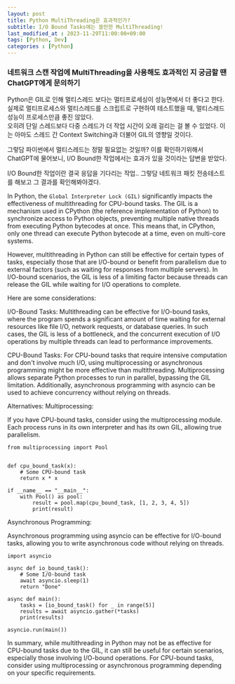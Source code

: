 ```yaml
---
layout: post
title: Python MultiThreading은 효과적인가?
subtitle: I/O Bound Tasks에는 쓸만한 MultiThreading!
last_modified_at : 2023-11-29T11:00:00+09:00
tags: [Python, Dev]
categories : [Python]
---
```


### 네트워크 스캔 작업에 MultiThreading을 사용해도 효과적인 지 궁금할 땐 ChatGPT에게 문의하기

Python은 GIL로 인해 멀티스레드 보다는 멀티프로세싱이 성능면에서 더 좋다고 한다. 실제로 멀티프로세스와 멀티스레드를 스크립트로 구현하여 테스트했을 때, 멀티스레드 성능이 프로세스만큼 좋진 않았다.<br>
오히려 단일 스레드보다 다중 스레드가 더 작업 시간이 오래 걸리는 걸 볼 수 있었다. 이는 아마도 스레드 간 Context Switching과 더불어 GIL의 영향일 것이다.

그렇담 파이썬에서 멀티스레드는 정말 필요없는 것일까?
이를 확인하기위해서 ChatGPT에 물어보니, I/O Bound한 작업에서는 효과가 있을 것이라는 답변을 받았다.

I/O Bound한 작업이란 결국 응답을 기다리는 작업.. 그렇담 네트워크 패킷 전송테스트를 해보고 그 결과를 확인해봐야겠다.

In Python, the `Global Interpreter Lock (GIL)` significantly impacts the effectiveness of multithreading for CPU-bound tasks. The GIL is a mechanism used in CPython (the reference implementation of Python) to synchronize access to Python objects, preventing multiple native threads from executing Python bytecodes at once. This means that, in CPython, only one thread can execute Python bytecode at a time, even on multi-core systems.

However, multithreading in Python can still be effective for certain types of tasks, especially those that are I/O-bound or benefit from parallelism due to external factors (such as waiting for responses from multiple servers). In I/O-bound scenarios, the GIL is less of a limiting factor because threads can release the GIL while waiting for I/O operations to complete.

Here are some considerations:

I/O-Bound Tasks:
Multithreading can be effective for I/O-bound tasks, where the program spends a significant amount of time waiting for external resources like file I/O, network requests, or database queries. In such cases, the GIL is less of a bottleneck, and the concurrent execution of I/O operations by multiple threads can lead to performance improvements.

CPU-Bound Tasks:
For CPU-bound tasks that require intensive computation and don't involve much I/O, using multiprocessing or asynchronous programming might be more effective than multithreading. Multiprocessing allows separate Python processes to run in parallel, bypassing the GIL limitation. Additionally, asynchronous programming with asyncio can be used to achieve concurrency without relying on threads.

Alternatives:
Multiprocessing:

If you have CPU-bound tasks, consider using the multiprocessing module. Each process runs in its own interpreter and has its own GIL, allowing true parallelism.

```
from multiprocessing import Pool


def cpu_bound_task(x):
    # Some CPU-bound task
    return x * x

if __name__ == "__main__":
    with Pool() as pool:
        result = pool.map(cpu_bound_task, [1, 2, 3, 4, 5])
        print(result)
```
Asynchronous Programming:

Asynchronous programming using asyncio can be effective for I/O-bound tasks, allowing you to write asynchronous code without relying on threads.

```
import asyncio

async def io_bound_task():
    # Some I/O-bound task
    await asyncio.sleep(1)
    return "Done"

async def main():
    tasks = [io_bound_task() for _ in range(5)]
    results = await asyncio.gather(*tasks)
    print(results)

asyncio.run(main())

```
In summary, while multithreading in Python may not be as effective for CPU-bound tasks due to the GIL, it can still be useful for certain scenarios, especially those involving I/O-bound operations. For CPU-bound tasks, consider using multiprocessing or asynchronous programming depending on your specific requirements.